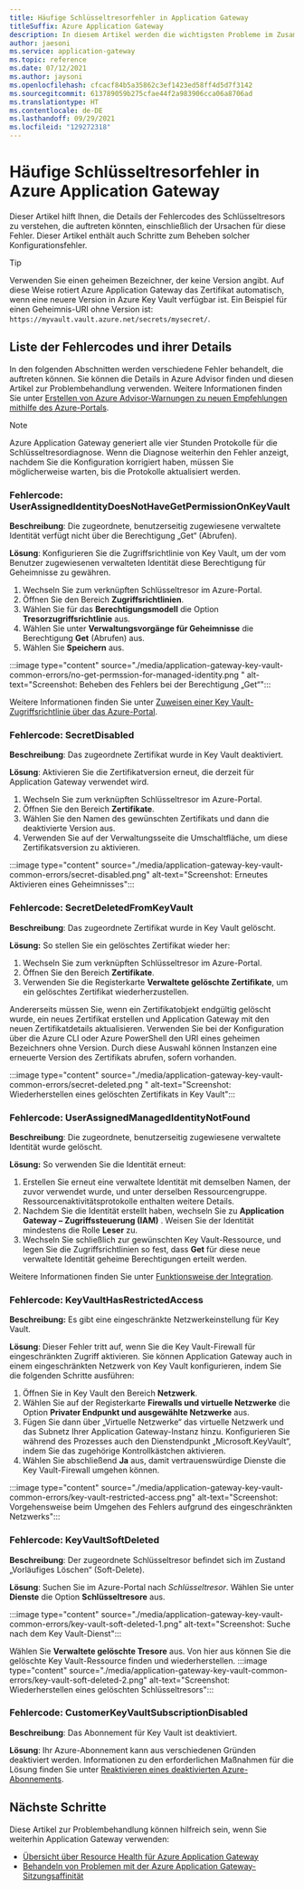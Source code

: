 ```yaml
---
title: Häufige Schlüsseltresorfehler in Application Gateway
titleSuffix: Azure Application Gateway
description: In diesem Artikel werden die wichtigsten Probleme im Zusammenhang mit dem Schlüsseltresor identifiziert, und Sie erhalten Hilfe bei der Behebung dieser Probleme, um einen reibungslosen Betrieb von Application Gateway sicherzustellen.
author: jaesoni
ms.service: application-gateway
ms.topic: reference
ms.date: 07/12/2021
ms.author: jaysoni
ms.openlocfilehash: cfcacf84b5a35862c3ef1423ed58ff4d5d7f3142
ms.sourcegitcommit: 613789059b275cfae44f2a983906cca06a8706ad
ms.translationtype: HT
ms.contentlocale: de-DE
ms.lasthandoff: 09/29/2021
ms.locfileid: "129272318"
---
```

# <a name="common-key-vault-errors-in-azure-application-gateway"></a>Häufige Schlüsseltresorfehler in Azure Application Gateway

Dieser Artikel hilft Ihnen, die Details der Fehlercodes des Schlüsseltresors zu verstehen, die auftreten könnten, einschließlich der Ursachen für diese Fehler. Dieser Artikel enthält auch Schritte zum Beheben solcher Konfigurationsfehler.

> [!TIP]
> Verwenden Sie einen geheimen Bezeichner, der keine Version angibt. Auf diese Weise rotiert Azure Application Gateway das Zertifikat automatisch, wenn eine neuere Version in Azure Key Vault verfügbar ist. Ein Beispiel für einen Geheimnis-URI ohne Version ist: `https://myvault.vault.azure.net/secrets/mysecret/`.

## <a name="list-of-error-codes-and-their-details"></a>Liste der Fehlercodes und ihrer Details

In den folgenden Abschnitten werden verschiedene Fehler behandelt, die auftreten können. Sie können die Details in Azure Advisor finden und diesen Artikel zur Problembehandlung verwenden. Weitere Informationen finden Sie unter [Erstellen von Azure Advisor-Warnungen zu neuen Empfehlungen mithilfe des Azure-Portals](../advisor/advisor-alerts-portal.md).

> [!NOTE]
> Azure Application Gateway generiert alle vier Stunden Protokolle für die Schlüsseltresordiagnose. Wenn die Diagnose weiterhin den Fehler anzeigt, nachdem Sie die Konfiguration korrigiert haben, müssen Sie möglicherweise warten, bis die Protokolle aktualisiert werden.

[comment]: # (Fehlercode 1)
### <a name="error-code-userassignedidentitydoesnothavegetpermissiononkeyvault"></a>Fehlercode: UserAssignedIdentityDoesNotHaveGetPermissionOnKeyVault 

**Beschreibung**: Die zugeordnete, benutzerseitig zugewiesene verwaltete Identität verfügt nicht über die Berechtigung „Get“ (Abrufen). 

**Lösung**: Konfigurieren Sie die Zugriffsrichtlinie von Key Vault, um der vom Benutzer zugewiesenen verwalteten Identität diese Berechtigung für Geheimnisse zu gewähren. 
1. Wechseln Sie zum verknüpften Schlüsseltresor im Azure-Portal.
1. Öffnen Sie den Bereich **Zugriffsrichtlinien**.
1. Wählen Sie für das **Berechtigungsmodell** die Option **Tresorzugriffsrichtlinie** aus.
1. Wählen Sie unter **Verwaltungsvorgänge für Geheimnisse** die Berechtigung **Get** (Abrufen) aus.
1. Wählen Sie **Speichern** aus.

:::image type="content" source="./media/application-gateway-key-vault-common-errors/no-get-permssion-for-managed-identity.png " alt-text="Screenshot: Beheben des Fehlers bei der Berechtigung „Get“":::

Weitere Informationen finden Sie unter [Zuweisen einer Key Vault-Zugriffsrichtlinie über das Azure-Portal](../key-vault/general/assign-access-policy-portal.md).

[comment]: # (Fehlercode 2)
### <a name="error-code-secretdisabled"></a>Fehlercode: SecretDisabled 

**Beschreibung**: Das zugeordnete Zertifikat wurde in Key Vault deaktiviert. 

**Lösung**: Aktivieren Sie die Zertifikatversion erneut, die derzeit für Application Gateway verwendet wird.
1. Wechseln Sie zum verknüpften Schlüsseltresor im Azure-Portal.
1. Öffnen Sie den Bereich **Zertifikate**.
1. Wählen Sie den Namen des gewünschten Zertifikats und dann die deaktivierte Version aus.
1. Verwenden Sie auf der Verwaltungsseite die Umschaltfläche, um diese Zertifikatsversion zu aktivieren.

:::image type="content" source="./media/application-gateway-key-vault-common-errors/secret-disabled.png" alt-text="Screenshot: Erneutes Aktivieren eines Geheimnisses":::

[comment]: # (Fehlercode 3)
### <a name="error-code-secretdeletedfromkeyvault"></a>Fehlercode: SecretDeletedFromKeyVault 

**Beschreibung**: Das zugeordnete Zertifikat wurde in Key Vault gelöscht. 

**Lösung:** So stellen Sie ein gelöschtes Zertifikat wieder her: 
1. Wechseln Sie zum verknüpften Schlüsseltresor im Azure-Portal.
1. Öffnen Sie den Bereich **Zertifikate**.
1. Verwenden Sie die Registerkarte **Verwaltete gelöschte Zertifikate**, um ein gelöschtes Zertifikat wiederherzustellen.

Andererseits müssen Sie, wenn ein Zertifikatobjekt endgültig gelöscht wurde, ein neues Zertifikat erstellen und Application Gateway mit den neuen Zertifikatdetails aktualisieren. Verwenden Sie bei der Konfiguration über die Azure CLI oder Azure PowerShell den URI eines geheimen Bezeichners ohne Version. Durch diese Auswahl können Instanzen eine erneuerte Version des Zertifikats abrufen, sofern vorhanden.

:::image type="content" source="./media/application-gateway-key-vault-common-errors/secret-deleted.png " alt-text="Screenshot: Wiederherstellen eines gelöschten Zertifikats in Key Vault":::

[comment]: # (Fehlercode 4)
### <a name="error-code-userassignedmanagedidentitynotfound"></a>Fehlercode: UserAssignedManagedIdentityNotFound 

**Beschreibung**: Die zugeordnete, benutzerseitig zugewiesene verwaltete Identität wurde gelöscht. 

**Lösung:** So verwenden Sie die Identität erneut:
1. Erstellen Sie erneut eine verwaltete Identität mit demselben Namen, der zuvor verwendet wurde, und unter derselben Ressourcengruppe. Ressourcenaktivitätsprotokolle enthalten weitere Details. 
1. Nachdem Sie die Identität erstellt haben, wechseln Sie zu **Application Gateway – Zugriffssteuerung (IAM)** . Weisen Sie der Identität mindestens die Rolle **Leser** zu.
1. Wechseln Sie schließlich zur gewünschten Key Vault-Ressource, und legen Sie die Zugriffsrichtlinien so fest, dass **Get** für diese neue verwaltete Identität geheime Berechtigungen erteilt werden. 

Weitere Informationen finden Sie unter [Funktionsweise der Integration](./key-vault-certs.md#how-integration-works).

[comment]: # (Fehlercode 5)
### <a name="error-code-keyvaulthasrestrictedaccess"></a>Fehlercode: KeyVaultHasRestrictedAccess

**Beschreibung:** Es gibt eine eingeschränkte Netzwerkeinstellung für Key Vault. 

**Lösung**: Dieser Fehler tritt auf, wenn Sie die Key Vault-Firewall für eingeschränkten Zugriff aktivieren. Sie können Application Gateway auch in einem eingeschränkten Netzwerk von Key Vault konfigurieren, indem Sie die folgenden Schritte ausführen:
1. Öffnen Sie in Key Vault den Bereich **Netzwerk**.
1. Wählen Sie auf der Registerkarte **Firewalls und virtuelle Netzwerke** die Option **Privater Endpunkt und ausgewählte Netzwerke** aus.
1. Fügen Sie dann über „Virtuelle Netzwerke“ das virtuelle Netzwerk und das Subnetz Ihrer Application Gateway-Instanz hinzu. Konfigurieren Sie während des Prozesses auch den Dienstendpunkt „Microsoft.KeyVault“, indem Sie das zugehörige Kontrollkästchen aktivieren.
1. Wählen Sie abschließend **Ja** aus, damit vertrauenswürdige Dienste die Key Vault-Firewall umgehen können.

:::image type="content" source="./media/application-gateway-key-vault-common-errors/key-vault-restricted-access.png" alt-text="Screenshot: Vorgehensweise beim Umgehen des Fehlers aufgrund des eingeschränkten Netzwerks":::

[comment]: # (Fehlercode 6)
### <a name="error-code-keyvaultsoftdeleted"></a>Fehlercode: KeyVaultSoftDeleted 

**Beschreibung**: Der zugeordnete Schlüsseltresor befindet sich im Zustand „Vorläufiges Löschen“ (Soft-Delete). 

**Lösung**: Suchen Sie im Azure-Portal nach *Schlüsseltresor*. Wählen Sie unter **Dienste** die Option **Schlüsseltresore** aus.

:::image type="content" source="./media/application-gateway-key-vault-common-errors/key-vault-soft-deleted-1.png" alt-text="Screenshot: Suche nach dem Key Vault-Dienst":::

Wählen Sie **Verwaltete gelöschte Tresore** aus. Von hier aus können Sie die gelöschte Key Vault-Ressource finden und wiederherstellen.
:::image type="content" source="./media/application-gateway-key-vault-common-errors/key-vault-soft-deleted-2.png" alt-text="Screenshot: Wiederherstellen eines gelöschten Schlüsseltresors":::

[comment]: # (Fehlercode 7)
### <a name="error-code-customerkeyvaultsubscriptiondisabled"></a>Fehlercode: CustomerKeyVaultSubscriptionDisabled 

**Beschreibung**: Das Abonnement für Key Vault ist deaktiviert. 

**Lösung**: Ihr Azure-Abonnement kann aus verschiedenen Gründen deaktiviert werden. Informationen zu den erforderlichen Maßnahmen für die Lösung finden Sie unter [Reaktivieren eines deaktivierten Azure-Abonnements](../cost-management-billing/manage/subscription-disabled.md).

## <a name="next-steps"></a>Nächste Schritte

Diese Artikel zur Problembehandlung können hilfreich sein, wenn Sie weiterhin Application Gateway verwenden:

- [Übersicht über Resource Health für Azure Application Gateway](resource-health-overview.md)
- [Behandeln von Problemen mit der Azure Application Gateway-Sitzungsaffinität](how-to-troubleshoot-application-gateway-session-affinity-issues.md)
